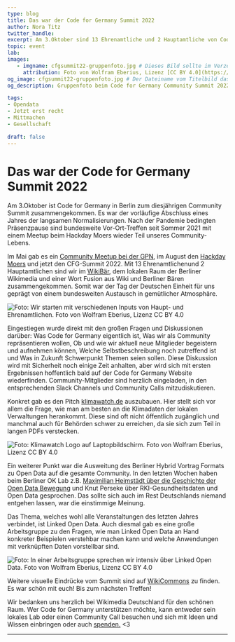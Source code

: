```yaml
---
type: blog 
title: Das war der Code for Germany Summit 2022
author: Nora Titz 
twitter_handle: 
excerpt: Am 3.Oktober sind 13 Ehrenamtliche und 2 Hauptamtliche von Code for Germany in Berlin zum Community Summit 2022 zusammengekommen. 
topic: event 
lab:
images:
   - imgname: cfgsummit22-gruppenfoto.jpg # Dieses Bild sollte im Verzeichnis static/blog existieren
     attribution: Foto von Wolfram Eberius, Lizenz [CC BY 4.0](https://creativecommons.org/licenses/by/4.0/)
og_image: cfgsummit22-gruppenfoto.jpg # Der Dateiname vom Titelbild das kann das selbe sein wie unter images und sollte auch unter static/blog liegen
og_description: Gruppenfoto beim Code for Germany Community Summit 2022 im WikiBär Berlin # Der alt Text zum Titelbild

tags:
- Opendata
- Jetzt erst recht
- Mittmachen
- Gesellschaft

draft: false 
---
```


# Das war der Code for Germany Summit 2022

Am 3.Oktober ist Code for Germany in Berlin zum diesjährigen Community Summit zusammengekommen. Es war der vorläufige Abschluss eines Jahres 
der langsamen Normalisierungen. Nach der Pandemie bedingten Präsenzpause sind bundesweite Vor-Ort-Treffen seit Sommer 2021 mit einem Meetup 
beim Hackday Moers wieder Teil unseres Community-Lebens.

Im Mai gab es ein [Community Meetup bei der GPN](https://ok-lab-karlsruhe.de/projekte/gpn/), im August den [Hackday Moers](https://www.codeforniederrhein.de/hackday-2022/) 
und jetzt den CFG-Summit 2022. Mit 13 Ehrenamtlichenund 2 Hauptamtlichen sind wir im [WikiBär](https://de.wikipedia.org/wiki/Wikipedia:WikiB%C3%A4r), 
dem lokalen Raum der Berliner Wikimedia und einer Wort Fusion aus Wiki und Berliner Bären zusammengekommen. Somit war der Tag der Deutschen Einheit 
für uns geprägt von einem bundesweiten Austausch in gemütlicher Atmosphäre. 

![Foto: Wir starten mit verschiedenen Inputs von Haupt- und Ehrenamtlichen. Foto von Wolfram Eberius, Lizenz [CC BY 4.0]](/blog/cfgsummit22-einstieg.jpg)

Eingestiegen wurde direkt mit den großen Fragen und Diskussionen darüber: Was Code for Germany eigentlich ist, Was wir als Community repräsentieren 
wollen, Ob und wie wir aktuell neue Mitglieder begeistern und aufnehmen können, Welche Selbstbeschreibung noch zutreffend ist und Was in Zukunft 
Schwerpunkt Themen seien sollen. Diese Diskussion wird mit Sicherheit noch einige Zeit anhalten, aber wird sich mit ersten Ergebnissen hoffentlich 
bald auf der Code for Germany Website wiederfinden. Community-Mitglieder sind herzlich eingeladen, in den entsprechenden Slack Channels und Community 
Calls mitzudiskutieren.

Konkret gab es den Pitch [klimawatch.de](https://klimawatch.de/) auszubauen. Hier stellt sich vor allem die Frage, wie man am besten an die Klimadaten 
der lokalen Verwaltungen herankommt. Diese sind oft nicht öffentlich zugänglich und manchmal auch für Behörden schwer zu erreichen, da sie sich zum Teil 
in langen PDFs verstecken. 

![Foto: Klimawatch Logo auf Laptopbildschirm. Foto von Wolfram Eberius, Lizenz [CC BY 4.0]](/blog/cfgsummit22-klimawatch.jpg)

Ein weiterer Punkt war die Ausweitung des Berliner Hybrid Vortrag Formats zu Open Data auf die gesamte Community. In den letzten Wochen haben beim Berliner
OK Lab z.B. [Maximilian Heimstädt über die Geschichte der Open Data Bewegung](https://video.codefor.de/w/mkJiUKpxeqKjemHPWVxccq) und Knut Perseke über 
RKI-Gesundheitsdaten und Open Data gesprochen. Das sollte sich auch im Rest Deutschlands niemand entgehen lassen, war die einstimmige Meinung. 

Das Thema, welches wohl alle Veranstaltungen des letzten Jahres verbindet, ist Linked Open Data. Auch diesmal gab es eine große Arbeitsgruppe zu den Fragen, 
wie man Linked Open Data an Hand konkreter Beispielen verstehbar machen kann und welche Anwendungen mit verknüpften Daten vorstellbar sind. 

![Foto: In einer Arbeitsgruppe sprechen wir intensiv über Linked Open Data. Foto von Wolfram Eberius, Lizenz [CC BY 4.0]](/blog/cfgsummit22-arbeitsgruppen.jpg)

Weitere visuelle Eindrücke vom Summit sind auf [WikiCommons](https://commons.wikimedia.org/wiki/Category:Code_For_Germany_Summit,_03.10.2022) zu finden. Es war schön mit euch! Bis zum nächsten Treffen! 

Wir bedanken uns herzlich bei Wikimedia Deutschland für den schönen Raum. Wer Code for Germany unterstützen möchte, kann entweder sein lokales Lab oder 
einen Community Call besuchen und sich mit Ideen und Wissen einbringen oder auch [spenden.](https://www.betterplace.org/de/projects/66473-unterstuetze-die-open-knowledge-labs) <3 

---

[CC BY 4.0]: https://creativecommons.org/licenses/by/4.0/
